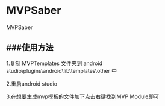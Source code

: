 # MVPSaber
MVPSaber

###使用方法
----------------------
1.复制 MVPTemplates 文件夹到 android studio\plugins\android\lib\templates\other  中

2.重启android studio

3.在想要生成mvp模板的文件加下点击右键找到MVP Module即可
